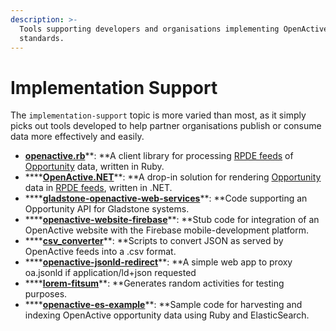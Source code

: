 ```yaml
---
description: >-
  Tools supporting developers and organisations implementing OpenActive
  standards.
---
```


# Implementation Support

The `implementation-support` topic is more varied than most, as it simply picks out tools developed to help partner organisations publish or consume data more effectively and easily.

* [**openactive.rb**](https://github.com/openactive/openactive.rb)**: **A client library for processing [RPDE feeds](https://www.w3.org/2017/08/realtime-paged-data-exchange/) of [Opportunity](https://www.openactive.io/modelling-opportunity-data/) data, written in Ruby.
* ****[**OpenActive.NET**](https://github.com/openactive/OpenActive.NET)**: **A drop-in solution for rendering [Opportunity](https://www.openactive.io/modelling-opportunity-data/) data in [RPDE feeds](https://www.w3.org/2017/08/realtime-paged-data-exchange/), written in .NET.
* ****[**gladstone-openactive-web-services**](https://github.com/openactive/gladstone-openactive-web-services)**: **Code supporting an Opportunity API for Gladstone systems.
* ****[**openactive-website-firebase**](https://github.com/openactive/openactive-website-firebase)**: **Stub code for integration of an OpenActive website with the Firebase mobile-development platform. 
* ****[**csv_converter**](https://github.com/openactive/csv_converter)**: **Scripts to convert JSON as served by OpenActive feeds into a .csv format.
* ****[**openactive-jsonld-redirect**](https://github.com/openactive/openactive-jsonld-redirect)**: **A simple web app to proxy oa.jsonld if application/ld+json requested
* ****[**lorem-fitsum**](https://github.com/openactive/lorem-fitsum)**: **Generates random activities for testing purposes.
* ****[**openactive-es-example**](https://github.com/openactive/openactive-es-example)**: **Sample code for harvesting and indexing OpenActive opportunity data using Ruby and ElasticSearch.

